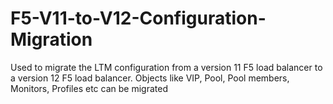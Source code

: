 # F5-V11-to-V12-Configuration-Migration
 Used to migrate the LTM configuration from a version 11 F5 load balancer to a version 12 F5 load balancer. Objects like VIP, Pool, Pool members, Monitors, Profiles etc can be migrated
